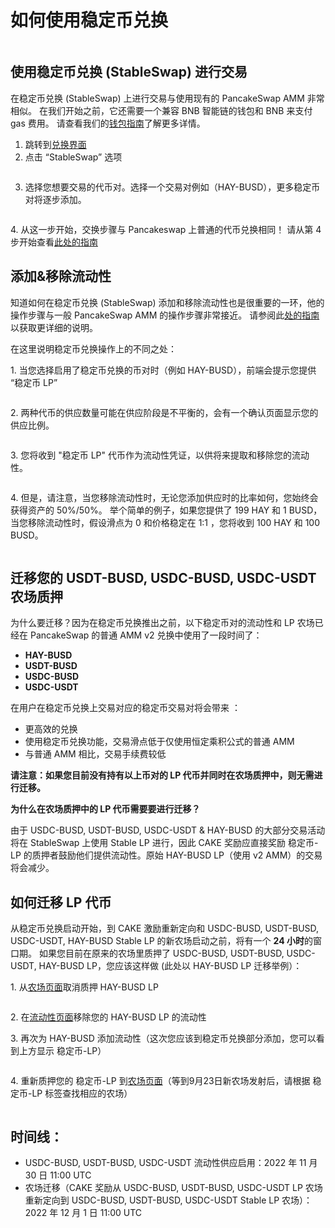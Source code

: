 # 如何使用稳定币兑换

<figure><img src="../../.gitbook/assets/how-to-stableswap.png" alt=""><figcaption></figcaption></figure>

## 使用稳定币兑换 (StableSwap) 进行交易&#x20;

在稳定币兑换 (StableSwap) 上进行交易与使用现有的 PancakeSwap AMM 非常相似。 在我们开始之前，它还需要一个兼容 BNB 智能链的钱包和 BNB 来支付 gas 费用。 请查看我们的[钱包指南](../../get-started/wallet-guide.md)了解更多详情。

1. 跳转到[兑换界面](https://pancakeswap.finance/swap)
2. 点击 “StableSwap” 选项

<figure><img src="../../.gitbook/assets/2 (1).png" alt=""><figcaption></figcaption></figure>

3. 选择您想要交易的代币对。选择一个交易对例如（HAY-BUSD），更多稳定币对将逐步添加。

<figure><img src="../../.gitbook/assets/1 (1) (1).png" alt=""><figcaption></figcaption></figure>

4\. 从这一步开始，交换步骤与 Pancakeswap 上普通的代币兑换相同！ 请从第 4 步开始查看[此处的指南](../pancakeswap-exchange/ru-he-jin-hang-jiao-yi.md)



## 添加&移除流动性

知道如何在稳定币兑换 (StableSwap) 添加和移除流动性也是很重要的一环，他的操作步骤与一般 PancakeSwap AMM 的操作步骤非常接近。 请参阅此[处的指南](../pancakeswap-exchange/ru-he-tian-jia-yi-chu-liu-dong-xing.md)以获取更详细的说明。&#x20;

在这里说明稳定币兑换操作上的不同之处：

&#x20;1\. 当您选择启用了稳定币兑换的币对时（例如 HAY-BUSD），前端会提示您提供 “稳定币 LP”

<figure><img src="../../.gitbook/assets/3.png" alt=""><figcaption></figcaption></figure>



&#x20;2\. 两种代币的供应数量可能在供应阶段是不平衡的，会有一个确认页面显示您的供应比例。

<figure><img src="../../.gitbook/assets/4.png" alt=""><figcaption></figcaption></figure>

3\. 您将收到 "稳定币 LP" 代币作为流动性凭证，以供将来提取和移除您的流动性。

<figure><img src="../../.gitbook/assets/5.png" alt=""><figcaption></figcaption></figure>

4\. 但是，请注意，当您移除流动性时，无论您添加供应时的比率如何，您始终会获得资产的 50%/50%。 举个简单的例子，如果您提供了 199 HAY 和 1 BUSD，当您移除流动性时，假设滑点为 0 和价格稳定在 1:1 ，您将收到 100 HAY 和 100 BUSD。

<figure><img src="../../.gitbook/assets/7.png" alt=""><figcaption></figcaption></figure>



## 迁移您的 USDT-BUSD, USDC-BUSD, USDC-USDT 农场质押&#x20;

为什么要迁移？因为在稳定币兑换推出之前，以下稳定币对的流动性和 LP 农场已经在 PancakeSwap 的普通 AMM v2 兑换中使用了一段时间了：

* **HAY-BUSD**&#x20;
* **USDT-BUSD**&#x20;
* **USDC-BUSD**&#x20;
* **USDC-USDT**

在用户在稳定币兑换上交易对应的稳定币交易对将会带来 ：

* 更高效的兑换
* 使用稳定币兑换功能，交易滑点低于仅使用恒定乘积公式的普通 AMM&#x20;
* 与普通 AMM 相比，交易手续费较低&#x20;

**请注意：如果您目前没有持有以上币对的 LP 代币并同时在农场质押中，则无需进行迁移。**&#x20;

**为什么在农场质押中的 LP 代币需要要进行迁移？**&#x20;

由于 USDC-BUSD, USDT-BUSD, USDC-USDT & HAY-BUSD 的大部分交易活动将在 StableSwap 上使用 Stable LP 进行，因此 CAKE 奖励应直接奖励 稳定币-LP 的质押者鼓励他们提供流动性。原始 HAY-BUSD LP（使用 v2 AMM）的交易将会减少。

## 如何迁移 LP 代币

从稳定币兑换启动开始，到 CAKE 激励重新定向和 USDC-BUSD, USDT-BUSD, USDC-USDT, HAY-BUSD  Stable LP 的新农场启动之前，将有一个 **24 小时**的窗口期。 如果您目前在原来的农场里质押了 USDC-BUSD, USDT-BUSD, USDC-USDT, HAY-BUSD LP，您应该这样做 (此处以 HAY-BUSD LP 迁移举例）：

&#x20;1\. 从[农场页面](https://pancakeswap.finance/farms)取消质押 HAY-BUSD LP&#x20;

<figure><img src="../../.gitbook/assets/6.png" alt=""><figcaption></figcaption></figure>

&#x20;2\. 在[流动性页面](https://pancakeswap.finance/liquidity)移除您的 HAY-BUSD LP 的流动性&#x20;

&#x20;3\. 再次为 HAY-BUSD 添加流动性（这次您应该到稳定币兑换部分添加，您可以看到上方显示 稳定币-LP）

<figure><img src="../../.gitbook/assets/3 (2).png" alt=""><figcaption></figcaption></figure>

4\. 重新质押您的 稳定币-LP 到[农场页面](https://pancakeswap.finance/farms)（等到9月23日新农场发射后，请根据 稳定币-LP 标签查找相应的农场）

<figure><img src="../../.gitbook/assets/8.png" alt=""><figcaption></figcaption></figure>

## 时间线：

* USDC-BUSD, USDT-BUSD, USDC-USDT 流动性供应启用：2022 年 11 月 30 日 11:00 UTC&#x20;
* 农场迁移（CAKE 奖励从 USDC-BUSD, USDT-BUSD, USDC-USDT LP 农场重新定向到 USDC-BUSD, USDT-BUSD, USDC-USDT Stable LP 农场）：2022 年 12 月 1 日 11:00 UTC

